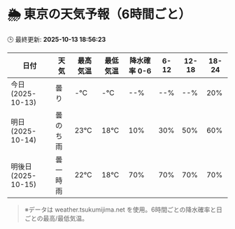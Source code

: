 # 🌦️ 東京の天気予報（6時間ごと）

🕒 最終更新: **2025-10-13 18:56:23**

| 日付 | 天気 | 最高気温 | 最低気温 | 降水確率 0-6 | 6-12 | 12-18 | 18-24 |
|------|------|----------|----------|------------|------|------|------|
| 今日 (2025-10-13) | 曇り | -℃ | -℃ | --% | --% | --% | 20% |
| 明日 (2025-10-14) | 曇のち雨 | 23℃ | 18℃ | 10% | 30% | 50% | 60% |
| 明後日 (2025-10-15) | 曇一時雨 | 22℃ | 18℃ | 70% | 70% | 70% | 70% |

> ※データは weather.tsukumijima.net を使用。6時間ごとの降水確率と日ごとの最高/最低気温。